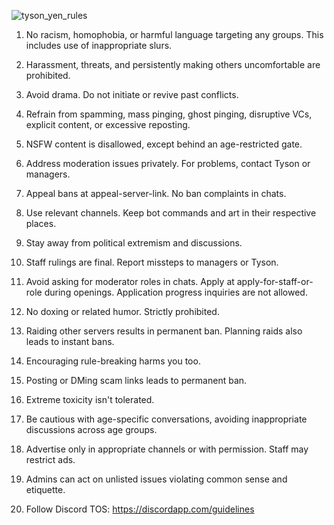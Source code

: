 ![tyson_yen_rules](https://github.com/FoxTheRigger/tyson-cord-rules/assets/103516887/284f058c-7fd6-42d0-8b37-110646e569ef)

1. No racism, homophobia, or harmful language targeting any groups. This includes use of inappropriate slurs.

2. Harassment, threats, and persistently making others uncomfortable are prohibited.

3. Avoid drama. Do not initiate or revive past conflicts.

4. Refrain from spamming, mass pinging, ghost pinging, disruptive VCs, explicit content, or excessive reposting.

5. NSFW content is disallowed, except behind an age-restricted gate.

6. Address moderation issues privately. For problems, contact Tyson or managers.

7. Appeal bans at appeal-server-link. No ban complaints in chats.

8. Use relevant channels. Keep bot commands and art in their respective places.

9. Stay away from political extremism and discussions.

10. Staff rulings are final. Report missteps to managers or Tyson.

11. Avoid asking for moderator roles in chats. Apply at apply-for-staff-or-role during openings. Application progress inquiries are not allowed.

12. No doxing or related humor. Strictly prohibited.

13. Raiding other servers results in permanent ban. Planning raids also leads to instant bans.

14. Encouraging rule-breaking harms you too.

15. Posting or DMing scam links leads to permanent ban.

16. Extreme toxicity isn't tolerated.

17. Be cautious with age-specific conversations, avoiding inappropriate discussions across age groups.

18. Advertise only in appropriate channels or with permission. Staff may restrict ads.

19. Admins can act on unlisted issues violating common sense and etiquette.

20. Follow Discord TOS: https://discordapp.com/guidelines
